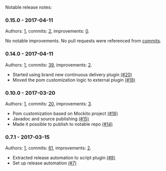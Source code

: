 Notable release notes:

### 0.15.0 - 2017-04-11

Authors: [1](mockito/mockito-release-tools-example/blob/master/docs/notable-release-notes.md), commits: [2](https://github.com/mockito/mockito-release-tools-example/compare/v0.14.0...v0.15.0), improvements: [0](mockito/mockito-release-tools-example/blob/master/docs/notable-release-notes.md).

No notable improvements. No pull requests were referenced from [commits](https://github.com/mockito/mockito-release-tools-example/compare/v0.14.0...v0.15.0).

### 0.14.0 - 2017-04-11

Authors: [1](mockito/mockito-release-tools-example/blob/master/docs/notable-release-notes.md), commits: [39](https://github.com/mockito/mockito-release-tools-example/compare/v0.10.0...v0.14.0), improvements: [2](mockito/mockito-release-tools-example/blob/master/docs/notable-release-notes.md).

 * Started using brand new continuous delivery plugin [(#20)](https://github.com/mockito/mockito-release-tools-example/pull/20)
 * Moved the pom customization logic to external plugin [(#18)](https://github.com/mockito/mockito-release-tools-example/pull/18)

### 0.10.0 - 2017-03-20

Authors: [1](mockito/mockito-release-tools-example/blob/master/docs/notable-release-notes.md), commits: [20](https://github.com/mockito/mockito-release-tools-example/compare/v0.7.1...v0.10.0), improvements: [3](mockito/mockito-release-tools-example/blob/master/docs/notable-release-notes.md).

 * Pom customization based on Mockito project [(#16)](https://github.com/mockito/mockito-release-tools-example/pull/16)
 * Javadoc and source publishing [(#15)](https://github.com/mockito/mockito-release-tools-example/pull/15)
 * Made it possible to publish to notable repo [(#14)](https://github.com/mockito/mockito-release-tools-example/pull/14)

### 0.7.1 - 2017-03-15

Authors: [1](mockito/mockito-release-tools-example/blob/master/docs/notable-release-notes.md), commits: [61](https://github.com/mockito/mockito-release-tools-example/compare/v0.0.1...v0.7.1), improvements: [2](mockito/mockito-release-tools-example/blob/master/docs/notable-release-notes.md).

 * Extracted release automation to script plugin [(#8)](https://github.com/mockito/mockito-release-tools-example/pull/8)
 * Set up release automation [(#7)](https://github.com/mockito/mockito-release-tools-example/pull/7)


